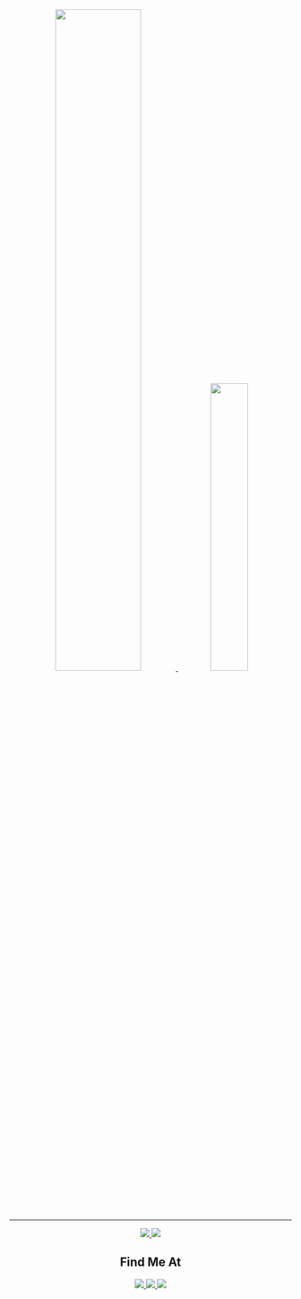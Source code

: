 
<div align="center">
<a href="https://github.com/TheRustyPickle">
<img width="55%" src="https://github-readme-stats.vercel.app/api?username=TheRustyPickle&show_icons=true&theme=transparent&count_private=true&include_all_commits=true&hide_border=true"/>
</a>
<a href="https://github.com/TheRustyPickle">
<img width="36.25%" src="https://github-readme-stats.vercel.app/api/top-langs/?username=TheRustyPickle&theme=transparent&hide_border=true&layout=donut"/>
</a>
</div>

<hr />

<div align="center">
<a href="https://wakatime.com/@RustyPickle">
<img  src="https://wakatime.com/badge/user/a56201d4-20a8-4c30-a6d7-2d8bb0e3d23c.svg"/>
</a>
<a href="https://github.com/TheRustyPickle">
<img  src="https://komarev.com/ghpvc/?username=TheRustyPickle"/>
</a>
</div>
<h2 align="center">Find Me At</h2>
<div align="center">
<a href="mailto:rusty.pickle94@gmail.com">
<img src="https://img.shields.io/badge/-rusty.pickle94-c14438?style=flat-square&logo=Gmail&logoColor=white"/>
</a>
  
<a href="https://t.me/RustyPickle">
<img src="https://img.shields.io/badge/-RustyPickle-28a8e8?style=flat-square&logo=Telegram&logoColor=white"/>
</a>
<a href="https://discord.com/users/406917444381179905">
<img src="https://img.shields.io/badge/-.rustypickle-5865f2?style=flat-square&logo=Discord&logoColor=white"/>
</a>
</div>

<!--
**TheRustyPickle/TheRustyPickle** is a ✨ _special_ ✨ repository because its `README.md` (this file) appears on your GitHub profile.

Here are some ideas to get you started:

- 🔭 I’m currently working on ...
- 🌱 I’m currently learning ...
- 👯 I’m looking to collaborate on ...
- 🤔 I’m looking for help with ...
- 💬 Ask me about ...
- 📫 How to reach me: ...
- 😄 Pronouns: ...
- ⚡ Fun fact: ...
-->
